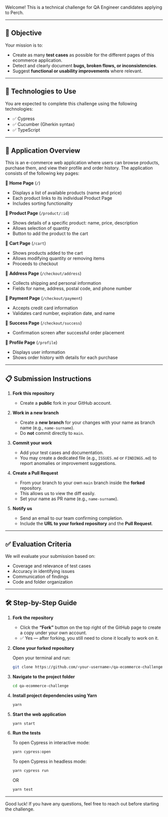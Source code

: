 Welcome! This is a technical challenge for QA Engineer candidates applying to Perch.

---

## 🎯 Objective

Your mission is to:

- Create as many **test cases** as possible for the different pages of this ecommerce application.
- Detect and clearly document **bugs, broken flows, or inconsistencies**.
- Suggest **functional or usability improvements** where relevant.

---

## 🧰 Technologies to Use

You are expected to complete this challenge using the following technologies:

- ✅ Cypress  
- ✅ Cucumber (Gherkin syntax)  
- ✅ TypeScript

---

## 🛒 Application Overview

This is an e-commerce web application where users can browse products, purchase them, and view their profile and order history. The application consists of the following key pages:

🔹 **Home Page** (`/`)  
- Displays a list of available products (name and price)  
- Each product links to its individual Product Page  
- Includes sorting functionality  

🔹 **Product Page** (`/product/:id`)  
- Shows details of a specific product: name, price, description  
- Allows selection of quantity  
- Button to add the product to the cart  

🔹 **Cart Page** (`/cart`)  
- Shows products added to the cart  
- Allows modifying quantity or removing items  
- Proceeds to checkout  

🔹 **Address Page** (`/checkout/address`)  
- Collects shipping and personal information  
- Fields for name, address, postal code, and phone number  

🔹 **Payment Page** (`/checkout/payment`)  
- Accepts credit card information  
- Validates card number, expiration date, and name  

🔹 **Success Page** (`/checkout/success`)  
- Confirmation screen after successful order placement  

🔹 **Profile Page** (`/profile`)  
- Displays user information  
- Shows order history with details for each purchase  

---

## 📋 Submission Instructions

1. **Fork this repository**
   - Create a **public** fork in your GitHub account.

2. **Work in a new branch**
   - Create a **new branch** for your changes with your name as branch name (e.g., `name-surname`).
   - Do **not** commit directly to `main`.

3. **Commit your work**
   - Add your test cases and documentation.
   - You may create a dedicated file (e.g., `ISSUES.md` or `FINDINGS.md`) to report anomalies or improvement suggestions.

4. **Create a Pull Request**
   - From your branch to your own `main` branch inside the **forked** repository.
   - This allows us to view the diff easily.
   - Set your name as PR name (e.g., `name-surname`).

5. **Notify us**
   - Send an email to our team confirming completion.
   - Include the **URL to your forked repository** and the **Pull Request**.

---

## ✅ Evaluation Criteria

We will evaluate your submission based on:

- Coverage and relevance of test cases
- Accuracy in identifying issues
- Communication of findings
- Code and folder organization

---

## 🛠️ Step-by-Step Guide

1. **Fork the repository**

   - Click the **“Fork”** button on the top right of the GitHub page to create a copy under your own account.
   - ✅ Yes — after forking, you still need to clone it locally to work on it.

2. **Clone your forked repository**

   Open your terminal and run:

   ```bash
   git clone https://github.com/<your-username>/qa-ecommerce-challenge.git
   ```


3. **Navigate to the project folder**

   ```bash
   cd qa-ecommerce-challenge
   ```

4. **Install project dependencies using Yarn**

   ```bash
   yarn
   ```

5. **Start the web application**

   ```bash
   yarn start
   ```

6. **Run the tests**
  
   To open Cypress in interactive mode:
   
   ```bash
   yarn cypress:open
    ```

   To open Cypress in headless mode:

    ```bash
   yarn cypress run
    ```
    
   OR
   
    ```bash
   yarn test
    ```
---
Good luck! If you have any questions, feel free to reach out before starting the challenge.
